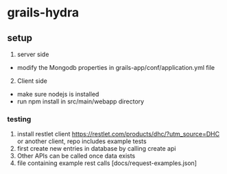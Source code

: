 # grails-hydra

## setup
1. server side
  * modify the Mongodb properties in grails-app/conf/application.yml file
2. Client side
  * make sure nodejs is installed
  * run npm install in src/main/webapp directory

### testing
1. install restlet client https://restlet.com/products/dhc/?utm_source=DHC or another client, repo includes example tests
2. first create new entries in database by calling create api
3. Other APIs can be called once data exists
4. file containing example rest calls [docs/request-examples.json]





